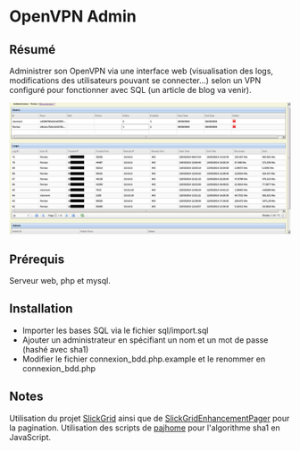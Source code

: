 # OpenVPN Admin

## Résumé
Administrer son OpenVPN via une interface web (visualisation des logs, modifications des utilisateurs pouvant se connecter...) selon un VPN configuré pour fonctionner avec SQL (un article de blog va venir).

![Prévisualisation](/images/screen_adminvpn.png "Prévisualisation de l'interface web")


## Prérequis
Serveur web, php et mysql.

## Installation
* Importer les bases SQL via le fichier sql/import.sql
* Ajouter un administrateur en spécifiant un nom et un mot de passe (hashé avec sha1)
* Modifier le fichier connexion_bdd.php.example et le renommer en connexion_bdd.php

## Notes
Utilisation du projet [SlickGrid](https://github.com/mleibman/SlickGrid) ainsi que de [SlickGridEnhancementPager](https://github.com/kingleema/SlickGridEnhancementPager) pour la pagination.
Utilisation des scripts de [pajhome](http://pajhome.org.uk/crypt/md5/index.html) pour l'algorithme sha1 en JavaScript.
